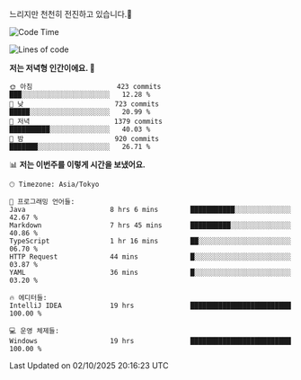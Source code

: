 느리지만 천천히 전진하고 있습니다.🐢

<!--START_SECTION:waka-->
![Code Time](http://img.shields.io/badge/Code%20Time-1%2C687%20hrs%2019%20mins-blue)

![Lines of code](https://img.shields.io/badge/%EC%A0%80%EB%8A%94%20%EC%97%AC%ED%83%9C%EA%B9%8C%EC%A7%80%20-946.5%20thousand%20%EC%A4%84%EC%9D%98%20%EC%BD%94%EB%93%9C%EB%A5%BC%20%EC%9E%91%EC%84%B1%ED%96%88%EC%96%B4%EC%9A%94.-blue)

**저는 저녁형 인간이에요. 🦉** 

```text
🌞 아침                     423 commits         ███░░░░░░░░░░░░░░░░░░░░░░   12.28 % 
🌆 낮　                     723 commits         █████░░░░░░░░░░░░░░░░░░░░   20.99 % 
🌃 저녁                     1379 commits        ██████████░░░░░░░░░░░░░░░   40.03 % 
🌙 밤　                     920 commits         ███████░░░░░░░░░░░░░░░░░░   26.71 % 
```


📊 **저는 이번주를 이렇게 시간을 보냈어요.** 

```text
🕑︎ Timezone: Asia/Tokyo

💬 프로그래밍 언어들: 
Java                     8 hrs 6 mins        ███████████░░░░░░░░░░░░░░   42.67 % 
Markdown                 7 hrs 45 mins       ██████████░░░░░░░░░░░░░░░   40.86 % 
TypeScript               1 hr 16 mins        ██░░░░░░░░░░░░░░░░░░░░░░░   06.70 % 
HTTP Request             44 mins             █░░░░░░░░░░░░░░░░░░░░░░░░   03.87 % 
YAML                     36 mins             █░░░░░░░░░░░░░░░░░░░░░░░░   03.20 % 

🔥 에디터들: 
IntelliJ IDEA            19 hrs              █████████████████████████   100.00 % 

💻 운영 체제들: 
Windows                  19 hrs              █████████████████████████   100.00 % 
```


 Last Updated on 02/10/2025 20:16:23 UTC
<!--END_SECTION:waka-->
